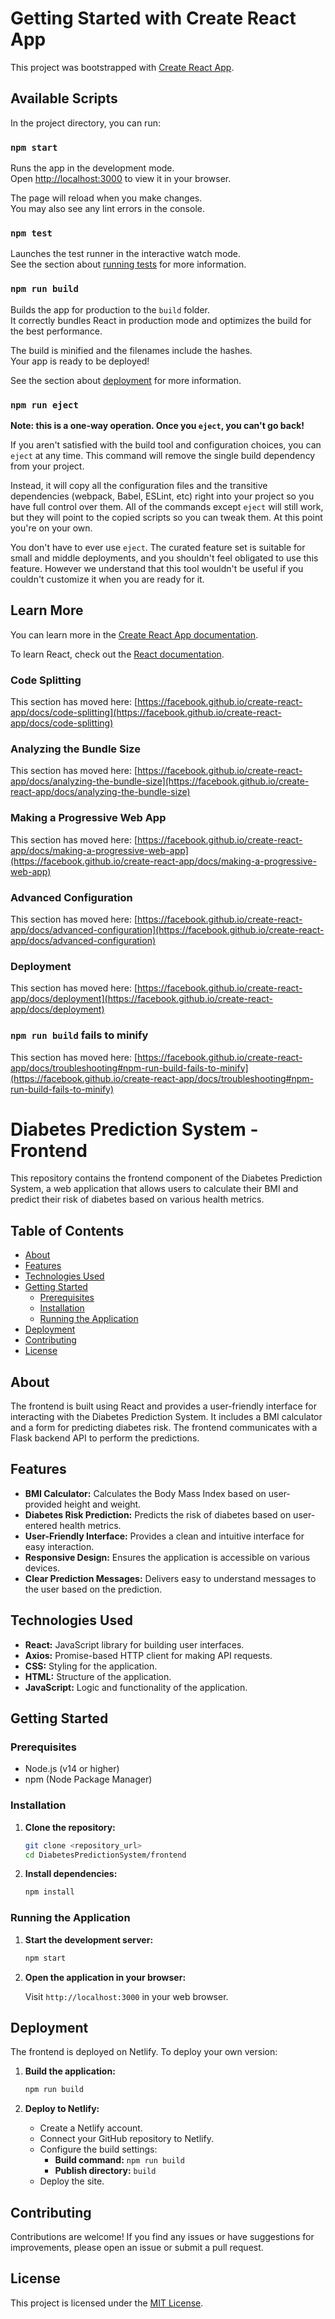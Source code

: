 # Getting Started with Create React App

This project was bootstrapped with [Create React App](https://github.com/facebook/create-react-app).

## Available Scripts

In the project directory, you can run:

### `npm start`

Runs the app in the development mode.\
Open [http://localhost:3000](http://localhost:3000) to view it in your browser.

The page will reload when you make changes.\
You may also see any lint errors in the console.

### `npm test`

Launches the test runner in the interactive watch mode.\
See the section about [running tests](https://facebook.github.io/create-react-app/docs/running-tests) for more information.

### `npm run build`

Builds the app for production to the `build` folder.\
It correctly bundles React in production mode and optimizes the build for the best performance.

The build is minified and the filenames include the hashes.\
Your app is ready to be deployed!

See the section about [deployment](https://facebook.github.io/create-react-app/docs/deployment) for more information.

### `npm run eject`

**Note: this is a one-way operation. Once you `eject`, you can't go back!**

If you aren't satisfied with the build tool and configuration choices, you can `eject` at any time. This command will remove the single build dependency from your project.

Instead, it will copy all the configuration files and the transitive dependencies (webpack, Babel, ESLint, etc) right into your project so you have full control over them. All of the commands except `eject` will still work, but they will point to the copied scripts so you can tweak them. At this point you're on your own.

You don't have to ever use `eject`. The curated feature set is suitable for small and middle deployments, and you shouldn't feel obligated to use this feature. However we understand that this tool wouldn't be useful if you couldn't customize it when you are ready for it.

## Learn More

You can learn more in the [Create React App documentation](https://facebook.github.io/create-react-app/docs/getting-started).

To learn React, check out the [React documentation](https://reactjs.org/).

### Code Splitting

This section has moved here: [https://facebook.github.io/create-react-app/docs/code-splitting](https://facebook.github.io/create-react-app/docs/code-splitting)

### Analyzing the Bundle Size

This section has moved here: [https://facebook.github.io/create-react-app/docs/analyzing-the-bundle-size](https://facebook.github.io/create-react-app/docs/analyzing-the-bundle-size)

### Making a Progressive Web App

This section has moved here: [https://facebook.github.io/create-react-app/docs/making-a-progressive-web-app](https://facebook.github.io/create-react-app/docs/making-a-progressive-web-app)

### Advanced Configuration

This section has moved here: [https://facebook.github.io/create-react-app/docs/advanced-configuration](https://facebook.github.io/create-react-app/docs/advanced-configuration)

### Deployment

This section has moved here: [https://facebook.github.io/create-react-app/docs/deployment](https://facebook.github.io/create-react-app/docs/deployment)

### `npm run build` fails to minify

This section has moved here: [https://facebook.github.io/create-react-app/docs/troubleshooting#npm-run-build-fails-to-minify](https://facebook.github.io/create-react-app/docs/troubleshooting#npm-run-build-fails-to-minify)


# Diabetes Prediction System - Frontend

This repository contains the frontend component of the Diabetes Prediction System, a web application that allows users to calculate their BMI and predict their risk of diabetes based on various health metrics.

## Table of Contents

- [About](#about)
- [Features](#features)
- [Technologies Used](#technologies-used)
- [Getting Started](#getting-started)
  - [Prerequisites](#prerequisites)
  - [Installation](#installation)
  - [Running the Application](#running-the-application)
- [Deployment](#deployment)
- [Contributing](#contributing)
- [License](#license)

## About

The frontend is built using React and provides a user-friendly interface for interacting with the Diabetes Prediction System. It includes a BMI calculator and a form for predicting diabetes risk. The frontend communicates with a Flask backend API to perform the predictions.

## Features

- **BMI Calculator:** Calculates the Body Mass Index based on user-provided height and weight.
- **Diabetes Risk Prediction:** Predicts the risk of diabetes based on user-entered health metrics.
- **User-Friendly Interface:** Provides a clean and intuitive interface for easy interaction.
- **Responsive Design:** Ensures the application is accessible on various devices.
- **Clear Prediction Messages:** Delivers easy to understand messages to the user based on the prediction.

## Technologies Used

- **React:** JavaScript library for building user interfaces.
- **Axios:** Promise-based HTTP client for making API requests.
- **CSS:** Styling for the application.
- **HTML:** Structure of the application.
- **JavaScript:** Logic and functionality of the application.

## Getting Started

### Prerequisites

- Node.js (v14 or higher)
- npm (Node Package Manager)

### Installation

1.  **Clone the repository:**

    ```bash
    git clone <repository_url>
    cd DiabetesPredictionSystem/frontend
    ```

2.  **Install dependencies:**

    ```bash
    npm install
    ```

### Running the Application

1.  **Start the development server:**

    ```bash
    npm start
    ```

2.  **Open the application in your browser:**

    Visit `http://localhost:3000` in your web browser.

## Deployment

The frontend is deployed on Netlify. To deploy your own version:

1.  **Build the application:**

    ```bash
    npm run build
    ```

2.  **Deploy to Netlify:**

    - Create a Netlify account.
    - Connect your GitHub repository to Netlify.
    - Configure the build settings:
        - **Build command:** `npm run build`
        - **Publish directory:** `build`
    - Deploy the site.

## Contributing

Contributions are welcome! If you find any issues or have suggestions for improvements, please open an issue or submit a pull request.

## License

This project is licensed under the [MIT License](LICENSE).



